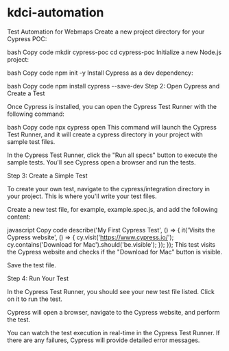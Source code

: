 # kdci-automation
Test Automation for Webmaps
Create a new project directory for your Cypress POC:

bash
Copy code
mkdir cypress-poc
cd cypress-poc
Initialize a new Node.js project:

bash
Copy code
npm init -y
Install Cypress as a dev dependency:

bash
Copy code
npm install cypress --save-dev
Step 2: Open Cypress and Create a Test

Once Cypress is installed, you can open the Cypress Test Runner with the following command:

bash
Copy code
npx cypress open
This command will launch the Cypress Test Runner, and it will create a cypress directory in your project with sample test files.

In the Cypress Test Runner, click the "Run all specs" button to execute the sample tests. You'll see Cypress open a browser and run the tests.

Step 3: Create a Simple Test

To create your own test, navigate to the cypress/integration directory in your project. This is where you'll write your test files.

Create a new test file, for example, example.spec.js, and add the following content:

javascript
Copy code
describe('My First Cypress Test', () => {
  it('Visits the Cypress website', () => {
    cy.visit('https://www.cypress.io/');
    cy.contains('Download for Mac').should('be.visible');
  });
});
This test visits the Cypress website and checks if the "Download for Mac" button is visible.

Save the test file.

Step 4: Run Your Test

In the Cypress Test Runner, you should see your new test file listed. Click on it to run the test.

Cypress will open a browser, navigate to the Cypress website, and perform the test.

You can watch the test execution in real-time in the Cypress Test Runner. If there are any failures, Cypress will provide detailed error messages.
